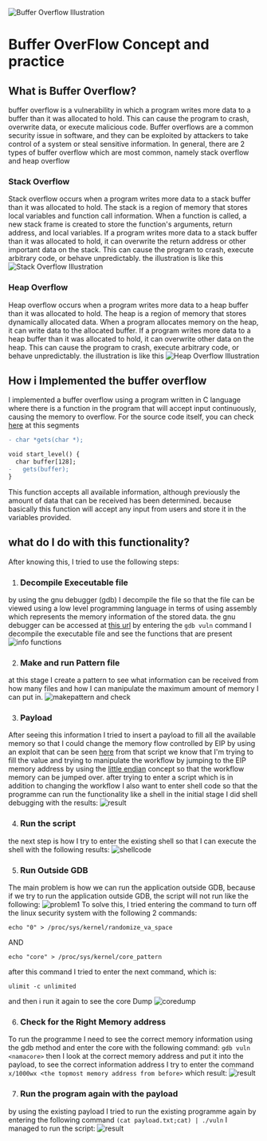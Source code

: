 
![Buffer Overflow Illustration](https://dicc.in/blog/wp-content/uploads/2021/06/buffer-overflow-attacks-min-1140x600.png)

# Buffer OverFlow Concept and practice
##  What is Buffer Overflow?
buffer overflow is a vulnerability in which a program writes more data to a buffer than it was allocated to hold. This can cause the program to crash, overwrite data, or execute malicious code. Buffer overflows are a common security issue in software, and they can be exploited by attackers to take control of a system or steal sensitive information. In general, there are 2 types of buffer overflow which are most common, namely stack overflow and heap overflow
### Stack Overflow
Stack overflow occurs when a program writes more data to a stack buffer than it was allocated to hold. The stack is a region of memory that stores local variables and function call information. When a function is called, a new stack frame is created to store the function's arguments, return address, and local variables. If a program writes more data to a stack buffer than it was allocated to hold, it can overwrite the return address or other important data on the stack. This can cause the program to crash, execute arbitrary code, or behave unpredictably. the illustration is like this
![Stack Overflow Illustration](https://hackmag.com/wp-content/uploads/2020/10/stack-layout-main-boundary-2-eng.png)

### Heap Overflow
Heap overflow occurs when a program writes more data to a heap buffer than it was allocated to hold. The heap is a region of memory that stores dynamically allocated data. When a program allocates memory on the heap, it can write data to the allocated buffer. If a program writes more data to a heap buffer than it was allocated to hold, it can overwrite other data on the heap. This can cause the program to crash, execute arbitrary code, or behave unpredictably. the illustration is like this
![Heap Overflow Illustration](https://assets.website-files.com/5ff66329429d880392f6cba2/606183718e55662036142fad_Heap%20Overflow%20Attack.jpg)


## How i Implemented the buffer overflow 
I implemented a buffer overflow using a program written in C language where there is a function in the program that will accept input continuously, causing the memory to overflow. 
For the source code itself, you can check [here](https://github.com/ZahidWazifa/BasicBufferOverFlow/blob/main/src/vuln.c)
at this segments
```diff
- char *gets(char *);

void start_level() {
  char buffer[128];
-   gets(buffer);
}
```
This function accepts all available information, although previously the amount of data that can be received has been determined. because basically this function will accept any input from users and store it in the variables provided.
 ## what do I do with this functionality?
 After knowing this, I tried to use the following steps:
1. ### Decompile Execeutable file
by using the gnu debugger (gdb) I decompile the file so that the file can be viewed using a low level programming language in terms of using assembly which represents the memory information of the stored data. the gnu debugger can be accessed at [this url](https://github.com/cgdb/cgdb)
by entering the `gdb vuln` command I decompile the executable file and see the functions that are present 
![info functions](https://drive.usercontent.google.com/download?id=1pw-OFVJCwdFhQ5RtF8-IE6rP7sDgN_3h&export=download&authuser=0&confirm=t&uuid=3d59d0ba-cb6b-4029-9a05-0b2ab24219fa&at=AIrpjvObDVZewF4c6nbUiZ4QHTKP:1739102509132)

2. ### Make and run Pattern file
at this stage I create a pattern to see what information can be received from how many files and how I can manipulate the maximum amount of memory I can put in. 
![makepattern and check ](https://drive.usercontent.google.com/download?id=1334d0Zgl38pBRfigYA9g-h-UTn4nzFSJ&export=download&authuser=0&confirm=t&uuid=c2ca2aaf-8525-469e-b3c0-34bac005ce44&at=AIrpjvMY6eQjmbSQL6oLIC-fCNi_:1739102726158)

3. ### Payload
After seeing this information I tried to insert a payload to fill all the available memory so that I could change the memory flow controlled by EIP by using an exploit that can be seen [here](https://github.com/ZahidWazifa/BasicBufferOverFlow/blob/main/src/exploit.py)
from that script we know that I'm trying to fill the value and trying to manipulate the workflow by jumping to the EIP memory address by using the [little endian](https://en.wikipedia.org/wiki/Endianness)  concept so that the workflow memory can be jumped over. after trying to enter a script which is in addition to changing the workflow I also want to enter shell code so that the programme can run the functionality like a shell in the initial stage I did shell debugging with the results: 
![result](https://drive.usercontent.google.com/download?id=1imHhstdIYdjmFwPazFbYSmVakPur34s9&export=download&authuser=0&confirm=t&uuid=565ab8b2-d2e9-40cb-ab98-71077d99c3fb&at=AIrpjvP35d8NWNlG13yvxxrkXqoI:1739103103071)

4. ### Run the script 
the next step is how I try to enter the existing shell so that I can execute the shell with the following results: 
![shellcode](https://drive.usercontent.google.com/download?id=1YYzUYtV9cdZA-lReB_YLhIEhKCOkvHS2&export=download&authuser=0&confirm=t&uuid=084f3ad0-d0bd-4eeb-a6f6-24afb196f788&at=AIrpjvONHqE9Ao8FAi_vnMqLd6uj:1739103243117)

5. ### Run Outside GDB 
The main problem is how we can run the application outside GDB, because if we try to run the application outside GDB, the script will not run like the following: 
![problem1](https://drive.usercontent.google.com/download?id=1NyeSFrnmlyQqTIEYRiS61KUAA-7HZwlo&export=download&authuser=0&confirm=t&uuid=6b0b5367-2f18-4cbc-b5b5-ec7b8fd3d6ed&at=AIrpjvP5zulAv_oC25ysYPO8WCpJ:1739103387186)
To solve this, I tried entering the command to turn off the linux security system with the following 2 commands: 
```
echo "0" > /proc/sys/kernel/randomize_va_space 
```
AND 
```
echo "core" > /proc/sys/kernel/core_pattern
```
after this command I tried to enter the next command, which is:
```
ulimit -c unlimited
```
and then i run it again to see the core Dump
![coredump](https://drive.usercontent.google.com/download?id=1nlKtMOKqId0h1Pw3eNIU7aaMpH9RN8yB&export=download&authuser=0&confirm=t&uuid=41bb9f3c-70e5-419f-8da3-ee5a0c95c8bb&at=AIrpjvPqmh2TjXIxfZ06cOf06n14:1739103627061)

6. ### Check for the Right Memory address
To run the programme I need to see the correct memory information using the gdb method and enter the core with the following command:
`gdb vuln <namacore>`
then I look at the correct memory address and put it into the payload, to see the correct information address I try to enter the command 
`x/1000wx <the topmost memory address from before>`
which result:
![result](https://drive.usercontent.google.com/download?id=1myiVTPnohZSNiPFZDsjhkCTgVqY8wC-F&export=download&authuser=0&confirm=t&uuid=72897e03-be5c-4d76-be40-83379965b50f&at=AIrpjvNEnop3Ue32BsPPAwokVpfh:1739103841450)

7. ### Run the program again with the payload
by using the existing payload I tried to run the existing programme again by entering the following command
`(cat payload.txt;cat) | ./vuln`
I managed to run the script:
![result](https://drive.usercontent.google.com/download?id=1RvgWVdQcCVDopAG3rUP4qGC55f2iicI7&export=download&authuser=0&confirm=t&uuid=106a26fc-0779-406f-b1fa-2f1910715646&at=AIrpjvNN4EpIeSMQ8b30Qorb3eTL:1739103972941)

 


